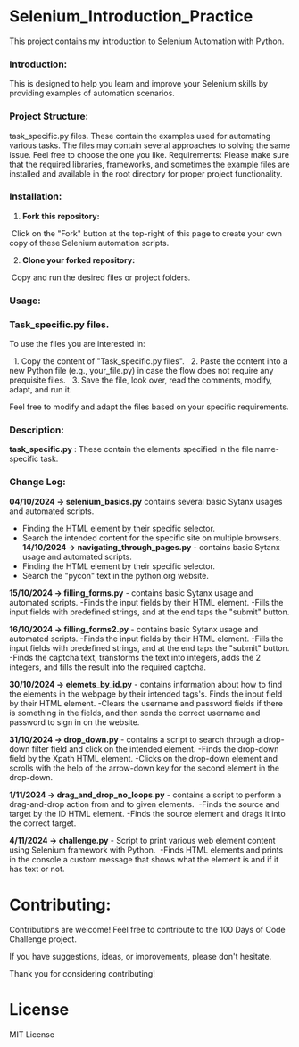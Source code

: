 # **Selenium_Introduction_Practice**

This project contains my introduction to Selenium Automation with Python.

### **Introduction:**
This is designed to help you learn and improve your Selenium skills by providing examples of automation scenarios. 
  
### **Project Structure:**
task_specific.py files. These contain the examples used for automating various tasks. The files may contain several approaches to solving the same issue. Feel free to choose the one you like.
Requirements:
Please make sure that the required libraries, frameworks, and sometimes the example files are installed and available in the root directory for proper project functionality.

### **Installation:**
1. **Fork this repository:**

 Click on the "Fork" button at the top-right of this page to create your own copy of these Selenium automation scripts.

2. **Clone your forked repository:**

 Copy and run the desired files or project folders.

### **Usage:**
### **Task_specific.py files.**
To use the files you are interested in:

  1. Copy the content of "Task_specific.py files".
  2. Paste the content into a new Python file (e.g., your_file.py) in case the flow does not require any prequisite files.
  3. Save the file, look over, read the comments, modify, adapt, and run it.

Feel free to modify and adapt the files based on your specific requirements.

### **Description:**
**task_specific.py** : These contain the elements specified in the file name-specific task.

### **Change Log:**

**04/10/2024 -> selenium_basics.py** contains several basic Sytanx usages and automated scripts. 
- Finding the HTML element by their specific selector.
- Search the intended content for the specific site on multiple browsers.
  
**14/10/2024 -> navigating_through_pages.py** - contains basic Sytanx usage and automated scripts.
- Finding the HTML element by their specific selector.
- Search the "pycon" text in the python.org website.

**15/10/2024 -> filling_forms.py** - contains basic Sytanx usage and automated scripts.
-Finds the input fields by their HTML element.
-Fills the input fields with predefined strings, and at the end taps the "submit" button.

**16/10/2024 -> filling_forms2.py** - contains basic Sytanx usage and automated scripts.
-Finds the input fields by their HTML element.
-Fills the input fields with predefined strings, and at the end taps the "submit" button.
-Finds the captcha text, transforms the text into integers, adds the 2 integers, and fills the result into the required captcha.

**30/10/2024 -> elemets_by_id.py** - contains information about how to find the elements in the webpage by their intended tags's.
Finds the input field by their HTML element.
-Clears the username and password fields if there is something in the fields, and then sends the correct username and password to sign in on the website.

**31/10/2024 -> drop_down.py** - contains a script to search through a drop-down filter field and click on the intended element.
-Finds the drop-down field by the Xpath HTML element.
-Clicks on the drop-down element and scrolls with the help of the arrow-down key for the second element in the drop-down.

**1/11/2024 -> drag_and_drop_no_loops.py** - contains a script to perform a drag-and-drop action from and to given elements. 
-Finds the source and target by the ID HTML element.
-Finds the source element and drags it into the correct target.

**4/11/2024 -> challenge.py** - Script to print various web element content using Selenium framework with Python. 
-Finds HTML elements and prints in the console a custom message that shows what the element is and if it has text or not.

# **Contributing:**
Contributions are welcome! Feel free to contribute to the 100 Days of Code Challenge project.

If you have suggestions, ideas, or improvements, please don't hesitate.

Thank you for considering contributing!

# **License**
MIT License
